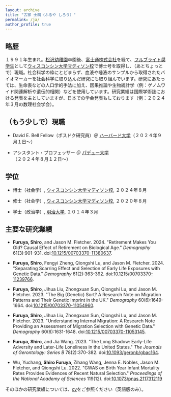 ```yaml
---
layout: archive
title: "古家 士朗（ふるや しろう）"
permalink: /ja/
author_profile: true
---
```


## **略歴**
１９９１年生まれ。[松沢幼稚園](https://edu.unchusha.com/)卒園後、[富士通株式会社](https://global.fujitsu/ja-jp)を経て、[フルブライト奨学生](https://www.fulbright.jp/index.html)として[ウィスコンシン大学マディソン校](https://sociology.wisc.edu/)で博士号を取得し、（あとちょっとで）現職。社会科学の枠にとどまらず、血液や唾液のサンプルから取得されたバイオマーカーを社会科学に取り込んだ研究にも取り組んでいます。研究にあたっては、生命表などの人口学的手法に加え、因果推論や生物統計学（例：ゲノムワイド関連解析や遺伝的相関）などを使用しています。研究業績は国際学術誌における発表を主としていますが、日本での学会発表もしております（例：２０２４年３月の数理社会学会）。


## **（もう少しで）現職**


- David E. Bell Fellow（ポスドク研究員）＠ [ハーバード大学](https://www.hsph.harvard.edu/population-development/)（２０２４年９月１日～） 

- アシスタント・プロフェッサー ＠ [パデュー大学](https://www.cla.purdue.edu/academic/sociology/index.html)（２０２４年８月１２日～）

## **学位**

- 博士（社会学）, [ウィスコンシン大学マディソン校](https://sociology.wisc.edu/), ２０２４年８月

- 修士（社会学）, [ウィスコンシン大学マディソン校](https://sociology.wisc.edu/), ２０２０年８月

- 学士（政治学）, [明治大学](https://www.meiji.ac.jp/), ２０１４年３月

## **主要な研究業績**

- **Furuya, Shiro**, and Jason M. Fletcher. 2024. "Retirement Makes You Old? Causal Effect of Retirement on Biological Age." *Demography* 61(3):901-931. doi:[10.1215/00703370-11380637](https://doi.org/10.1215/00703370-11380637).

- **Furuya, Shiro**, Fengyi Zheng, Qiongshi Lu, and Jason M. Fletcher. 2024. "Separating Scarring Effect and Selection of Early Life Exposures with Genetic Data." *Demography* 61(2):363-392. doi:[10.1215/00703370-11239766](https://doi.org/10.1215/00703370-11239766).

- **Furuya, Shiro**, Jihua Liu, Zhongxuan Sun, Qiongshi Lu, and Jason M. Fletcher. 2023. "The Big (Genetic) Sort? A Research Note on Migration Patterns and Their Genetic Imprint in the UK." *Demography* 60(6):1649-1664. doi:[10.1215/00703370-11054960](https://doi.org/10.1215/00703370-11054960).

- **Furuya, Shiro**, Jihua Liu, Zhongxuan Sun, Qiongshi Lu, and Jason M. Fletcher. 2023. "Understanding Internal Migration: A Research Note Providing an Assessment of Migration Selection with Genetic Data." *Demography* 60(6):1631-1648. doi:[10.1215/00703370-11053145](https://doi.org/10.1215/00703370-11053145).

- **Furuya, Shiro**, and Jia Wang. 2023. "The Long Shadow: Early-Life Adversity and Later-Life Loneliness in the United States." *The Journals of Gerontology: Series B* 78(2):370-382. doi:[10.1093/geronb/gbac164](https://doi.org/10.1093/geronb/gbac164).

- Wu, Yuchang, **Shiro Furuya**, Zihang Wang, Jenna E. Nobles, Jason M. Fletcher, and Qiongshi Lu. 2022. "GWAS on Birth Year Infant Mortality Rates Provides Evidences of Recent Natural Selection." *Proceedings of the National Academy of Sciences* 119(12). doi:[10.1073/pnas.2117312119](https://doi.org/10.1073/pnas.2117312119)

そのほかの研究業績については、[cv](https://www.dropbox.com/s/l6i8xk1psvo75ev/vitae.pdf?dl=0)をご参照ください（英語版のみ）。




